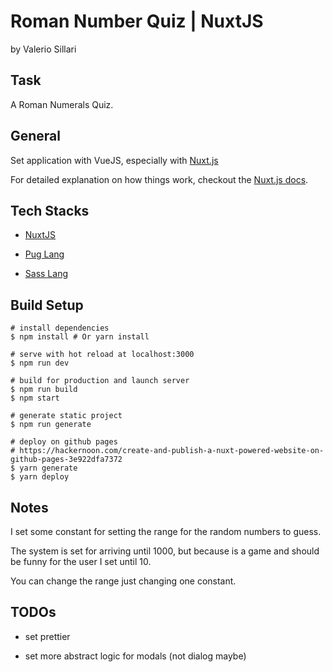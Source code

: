 # Roman Number Quiz | NuxtJS

by Valerio Sillari


## Task

A Roman Numerals Quiz.


## General

Set application with VueJS, especially with [Nuxt.js](https://github.com/nuxt/nuxt.js)

For detailed explanation on how things work, checkout the [Nuxt.js docs](https://github.com/nuxt/nuxt.js).


## Tech Stacks

- [NuxtJS](https://nuxtjs.org/)

- [Pug Lang](https://pugjs.org/)

- [Sass Lang](https://sass-lang.com//)


## Build Setup

```
# install dependencies
$ npm install # Or yarn install

# serve with hot reload at localhost:3000
$ npm run dev

# build for production and launch server
$ npm run build
$ npm start

# generate static project
$ npm run generate

# deploy on github pages
# https://hackernoon.com/create-and-publish-a-nuxt-powered-website-on-github-pages-3e922dfa7372
$ yarn generate
$ yarn deploy
```


## Notes

I set some constant for setting the range for the random numbers to guess.

The system is set for arriving until 1000, but because is a game and should be funny for the user I set until 10.

You can change the range just changing one constant.


## TODOs

- set prettier

- set more abstract logic for modals (not dialog maybe)
